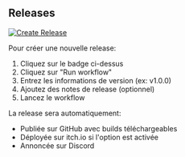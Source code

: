 ## Releases

[![Create Release](https://img.shields.io/badge/Create%20Release-Deploy%20Game-blue?style=for-the-badge&logo=github)](https://github.com/alde-oli/upsi-jam-5/actions/workflows/release.yml)

Pour créer une nouvelle release:
1. Cliquez sur le badge ci-dessus
2. Cliquez sur "Run workflow"
3. Entrez les informations de version (ex: v1.0.0)
4. Ajoutez des notes de release (optionnel)
5. Lancez le workflow

La release sera automatiquement:
- Publiée sur GitHub avec builds téléchargeables
- Déployée sur itch.io si l'option est activée
- Annoncée sur Discord
